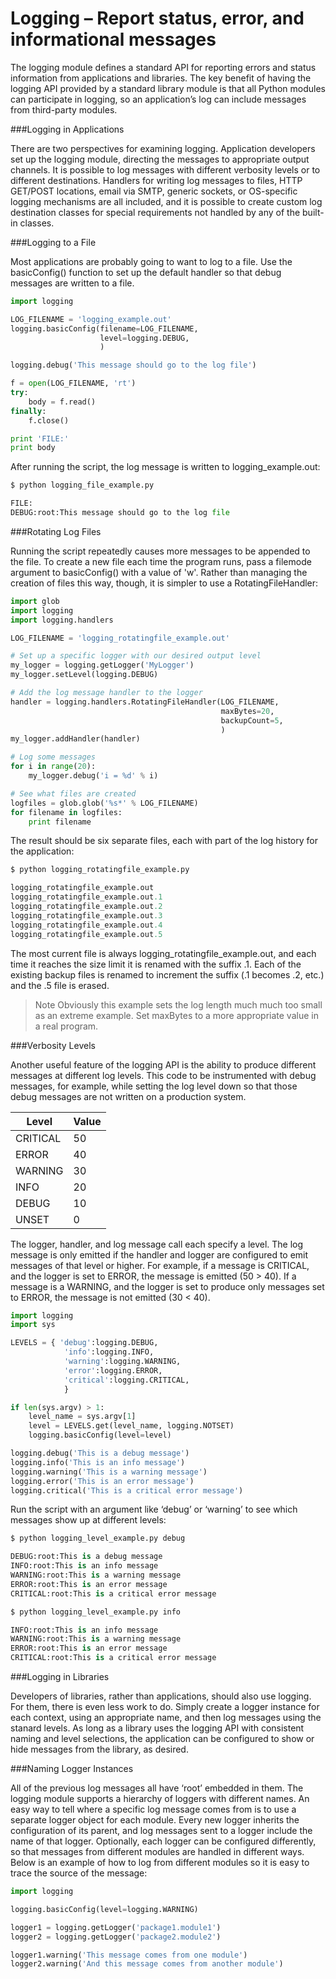 # Logging – Report status, error, and informational messages

The logging module defines a standard API for reporting errors and status information from applications and libraries. The key benefit of having the logging API provided by a standard library module is that all Python modules can participate in logging, so an application’s log can include messages from third-party modules.

###Logging in Applications

There are two perspectives for examining logging. Application developers set up the logging module, directing the messages to appropriate output channels. It is possible to log messages with different verbosity levels or to different destinations. Handlers for writing log messages to files, HTTP GET/POST locations, email via SMTP, generic sockets, or OS-specific logging mechanisms are all included, and it is possible to create custom log destination classes for special requirements not handled by any of the built-in classes.

###Logging to a File

Most applications are probably going to want to log to a file. Use the basicConfig() function to set up the default handler so that debug messages are written to a file.

```python
import logging

LOG_FILENAME = 'logging_example.out'
logging.basicConfig(filename=LOG_FILENAME,
                    level=logging.DEBUG,
                    )

logging.debug('This message should go to the log file')

f = open(LOG_FILENAME, 'rt')
try:
    body = f.read()
finally:
    f.close()

print 'FILE:'
print body
```

After running the script, the log message is written to logging_example.out:

```python
$ python logging_file_example.py

FILE:
DEBUG:root:This message should go to the log file
```

###Rotating Log Files

Running the script repeatedly causes more messages to be appended to the file. To create a new file each time the program runs, pass a filemode argument to basicConfig() with a value of 'w'. Rather than managing the creation of files this way, though, it is simpler to use a RotatingFileHandler:

```python
import glob
import logging
import logging.handlers

LOG_FILENAME = 'logging_rotatingfile_example.out'

# Set up a specific logger with our desired output level
my_logger = logging.getLogger('MyLogger')
my_logger.setLevel(logging.DEBUG)

# Add the log message handler to the logger
handler = logging.handlers.RotatingFileHandler(LOG_FILENAME,
                                               maxBytes=20,
                                               backupCount=5,
                                               )
my_logger.addHandler(handler)

# Log some messages
for i in range(20):
    my_logger.debug('i = %d' % i)

# See what files are created
logfiles = glob.glob('%s*' % LOG_FILENAME)
for filename in logfiles:
    print filename
```

The result should be six separate files, each with part of the log history for the application:
```python
$ python logging_rotatingfile_example.py

logging_rotatingfile_example.out
logging_rotatingfile_example.out.1
logging_rotatingfile_example.out.2
logging_rotatingfile_example.out.3
logging_rotatingfile_example.out.4
logging_rotatingfile_example.out.5
```

The most current file is always logging_rotatingfile_example.out, and each time it reaches the size limit it is renamed with the suffix .1. Each of the existing backup files is renamed to increment the suffix (.1 becomes .2, etc.) and the .5 file is erased.

>Note Obviously this example sets the log length much much too small as an extreme example. Set maxBytes to a more appropriate value in a real program.

###Verbosity Levels

Another useful feature of the logging API is the ability to produce different messages at different log levels. This code to be instrumented with debug messages, for example, while setting the log level down so that those debug messages are not written on a production system.

|Level	|Value
|--|--
|CRITICAL|	50
|ERROR|	40
|WARNING|	30
|INFO|	20
|DEBUG|	10
|UNSET|	0

The logger, handler, and log message call each specify a level. The log message is only emitted if the handler and logger are configured to emit messages of that level or higher. For example, if a message is CRITICAL, and the logger is set to ERROR, the message is emitted (50 > 40). If a message is a WARNING, and the logger is set to produce only messages set to ERROR, the message is not emitted (30 < 40).

```python
import logging
import sys

LEVELS = { 'debug':logging.DEBUG,
            'info':logging.INFO,
            'warning':logging.WARNING,
            'error':logging.ERROR,
            'critical':logging.CRITICAL,
            }

if len(sys.argv) > 1:
    level_name = sys.argv[1]
    level = LEVELS.get(level_name, logging.NOTSET)
    logging.basicConfig(level=level)

logging.debug('This is a debug message')
logging.info('This is an info message')
logging.warning('This is a warning message')
logging.error('This is an error message')
logging.critical('This is a critical error message')
```

Run the script with an argument like ‘debug’ or ‘warning’ to see which messages show up at different levels:

```python
$ python logging_level_example.py debug

DEBUG:root:This is a debug message
INFO:root:This is an info message
WARNING:root:This is a warning message
ERROR:root:This is an error message
CRITICAL:root:This is a critical error message

$ python logging_level_example.py info

INFO:root:This is an info message
WARNING:root:This is a warning message
ERROR:root:This is an error message
CRITICAL:root:This is a critical error message
```

###Logging in Libraries

Developers of libraries, rather than applications, should also use logging. For them, there is even less work to do. Simply create a logger instance for each context, using an appropriate name, and then log messages using the stanard levels. As long as a library uses the logging API with consistent naming and level selections, the application can be configured to show or hide messages from the library, as desired.

###Naming Logger Instances

All of the previous log messages all have ‘root’ embedded in them. The logging module supports a hierarchy of loggers with different names. An easy way to tell where a specific log message comes from is to use a separate logger object for each module. Every new logger inherits the configuration of its parent, and log messages sent to a logger include the name of that logger. Optionally, each logger can be configured differently, so that messages from different modules are handled in different ways. Below is an example of how to log from different modules so it is easy to trace the source of the message:

```python
import logging

logging.basicConfig(level=logging.WARNING)

logger1 = logging.getLogger('package1.module1')
logger2 = logging.getLogger('package2.module2')

logger1.warning('This message comes from one module')
logger2.warning('And this message comes from another module')
```